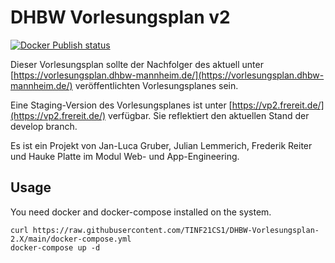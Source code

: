 # DHBW Vorlesungsplan v2
[![Docker Publish status](https://github.com/TINF21CS1/DHBW-Vorlesungsplan-2.X/actions/workflows/docker-publish.yml/badge.svg)](https://github.com/orgs/TINF21CS1/packages?repo_name=DHBW-Vorlesungsplan-2.X)

Dieser Vorlesungsplan sollte der Nachfolger des aktuell unter [https://vorlesungsplan.dhbw-mannheim.de/](https://vorlesungsplan.dhbw-mannheim.de/) veröffentlichten Vorlesungsplanes sein.

Eine Staging-Version des Vorlesungsplanes ist unter [https://vp2.frereit.de/](https://vp2.frereit.de/) verfügbar. Sie reflektiert den aktuellen Stand der develop branch.

Es ist ein Projekt von Jan-Luca Gruber, Julian Lemmerich, Frederik Reiter und Hauke Platte im Modul Web- und App-Engineering.

## Usage

You need docker and docker-compose installed on the system.

```
curl https://raw.githubusercontent.com/TINF21CS1/DHBW-Vorlesungsplan-2.X/main/docker-compose.yml
docker-compose up -d
```